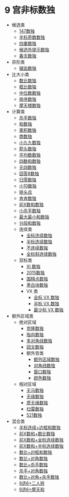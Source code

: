 # 9 宫非标数独

* 候选类
    * [147数独](候选类/147数独.md)
    * [半标奇数数独](候选类/半标奇数数独.md)
    * [四重数独](候选类/四重数独.md)
    * [候选外提示数独](候选类/候选外提示数独.md)
    * [春天数独](候选类/春天数独.md)
* 异形类
    * [锯齿数独](异形类/锯齿数独.md)
* 比大小类
    * [数比数独](比大小类/数比数独.md)
    * [框比数独](比大小类/框比数独.md)
    * [中位数数独](比大小类/中位数数独.md)
    * [排序数独](比大小类/排序数独.md)
    * [摩天楼数独](比大小类/摩天楼数独.md)
* 计算类
    * [杀手数独](计算类/杀手数独.md)
    * [和数独](计算类/和数独.md)
    * [乘积数独](计算类/乘积数独.md)
    * [商数独](计算类/商数独.md)
    * [小九九数独](计算类/小九九数独.md)
    * [箭头数独](计算类/箭头数独.md)
    * [平均数数独](计算类/平均数数独.md)
    * [四数和数独](计算类/四数和数独.md)
    * [无四数独](计算类/无四数独.md)
    * [回答8数独](计算类/回答8数独.md)
    * [归零数独](计算类/归零数独.md)
    * [小10数独](计算类/小10数独.md)
    * [排头兵](计算类/排头兵.md)
    * [肯肯数独](计算类/肯肯数独.md)
    * [前X数和数独](计算类/前X数和数独.md)
    * [小杀手数独](计算类/小杀手数独.md)
    * [最大最小和数独](计算类/最大最小和数独.md)
    * [分段和数独](计算类/分段和数独.md)
    * 连续类
      * [全标连续数独](计算类/连续类/全标连续数独.md)
      * [半标连续数独](计算类/连续类/半标连续数独.md)
      * [不连续数独](计算类/连续类/不连续数独.md)
      * [全标斜连续数独](计算类/连续类/全标斜连续数独.md)
    * 双标类
      * [XI 数独](计算类/双标类/XI%20数独.md)
      * [2015数独](计算类/双标类/2015数独.md)
      * [围棋点数独](计算类/双标类/围棋点数独.md)
      * [黑白块数独](计算类/双标类/黑白块数独.md)
      * VX 类
        * [全标 VX 数独](计算类/双标类/VX%20类/全标%20VX%20数独.md)
        * [半标 VX 数独](计算类/双标类/VX%20类/半标%20VX%20数独.md)
        * [最少标 VX 数独](计算类/双标类/VX%20类/最少标%20VX%20数独.md)
* 额外区域类
  * 绝对区域
      * [克隆数独](额外区域类/绝对区域/克隆数独.md)
      * [指向数独](额外区域类/绝对区域/指向数独.md)
      * [多对角线数独](额外区域类/绝对区域/多对角线数独.md)
      * [回文数独](额外区域类/绝对区域/回文数独.md)
      * 额外宫类
          * [额外区域数独](额外区域类/绝对区域/额外宫类/额外区域数独.md)
          * [对角线数独](额外区域类/绝对区域/额外宫类/对角线数独.md)
          * [窗口数独](额外区域类/绝对区域/额外宫类/窗口数独.md)
          * [颜色数独](额外区域类/绝对区域/额外宫类/颜色数独.md)
  * 相对区域
      * [无马数独](额外区域类/相对区域/无马数独.md)
      * [无缘数独](额外区域类/相对区域/无缘数独.md)
      * [质无缘数独](额外区域类/相对区域/质无缘数独.md)
      * [扫雷数独](额外区域类/相对区域/扫雷数独.md)
      * [521数独](额外区域类/相对区域/521数独.md)
* 混合类
    * [半标连续+边框和数独](混合类/半标连续+边框和数独.md)
    * [前X数和+数比数独](混合类/前X数和+数比数独.md)
    * [前X数和+全标连续数独](混合类/前X数和+全标连续数独.md)
    * [前X数和+半标连续数独](混合类/前X数和+半标连续数独.md)
    * [数比+边框和数独](混合类/数比+边框和数独.md)
    * [数比+对角数独](混合类/数比+对角数独.md)
    * [数比+杀手数独](混合类/数比+杀手数独.md)
    * [杀手+对角数独](混合类/杀手+对角数独.md)
    * [数比+对角+杀手数独](混合类/数比+对角+杀手数独.md)
    * [9选6+二人转](混合类/9选6+二人转.md)
    * [9选6+摩天和](混合类/9选6+摩天和.md)
